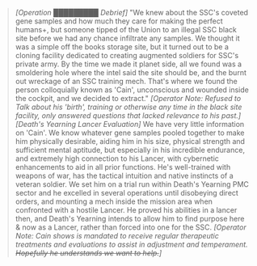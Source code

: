 > *[Operation █████████ Debrief]*
> "We knew about the SSC's coveted gene samples and how much they care for making the perfect humans+, but someone tipped of the Union to an illegal SSC black site before we had any chance infiltrate any samples. We thought it was a simple off the books storage site, but it turned out to be a cloning facility dedicated to creating augmented soldiers for SSC's private army. By the time we made it planet side, all we found was a smoldering hole where the intel said the site should be, and the burnt out wreckage of an SSC training mech. That's where we found the person colloquially known as 'Cain', unconscious and wounded inside the cockpit, and we decided to extract."
> *[Operator Note: Refused to Talk about his 'birth', training or otherwise any time in the black site facility, only answered questions that lacked relevance to his past.]*
> *[Death's Yearning Lancer Evaluation]*
> We have very little information on 'Cain'. We know whatever gene samples pooled together to make him physically desirable, aiding him in his size, physical strength and sufficient mental aptitude, but especially in his incredible endurance, and extremely high connection to his Lancer, with cybernetic enhancements to aid in all prior functions. He's well-trained with weapons of war, has the tactical intuition and native instincts of a veteran soldier. We set him on a trial run within Death's Yearning PMC sector and he excelled in several operations until disobeying direct orders, and mounting a mech inside the mission area when confronted with a hostile Lancer. He proved his abilities in a lancer then, and Death's Yearning intends to allow him to find purpose here & now as a Lancer, rather than forced into one for the SSC.
> *[Operator Note: Cain shows is mandated to receive regular therapeutic treatments and evaluations to assist in adjustment and temperament. ~~Hopefully he understands we want to help.~~]*
